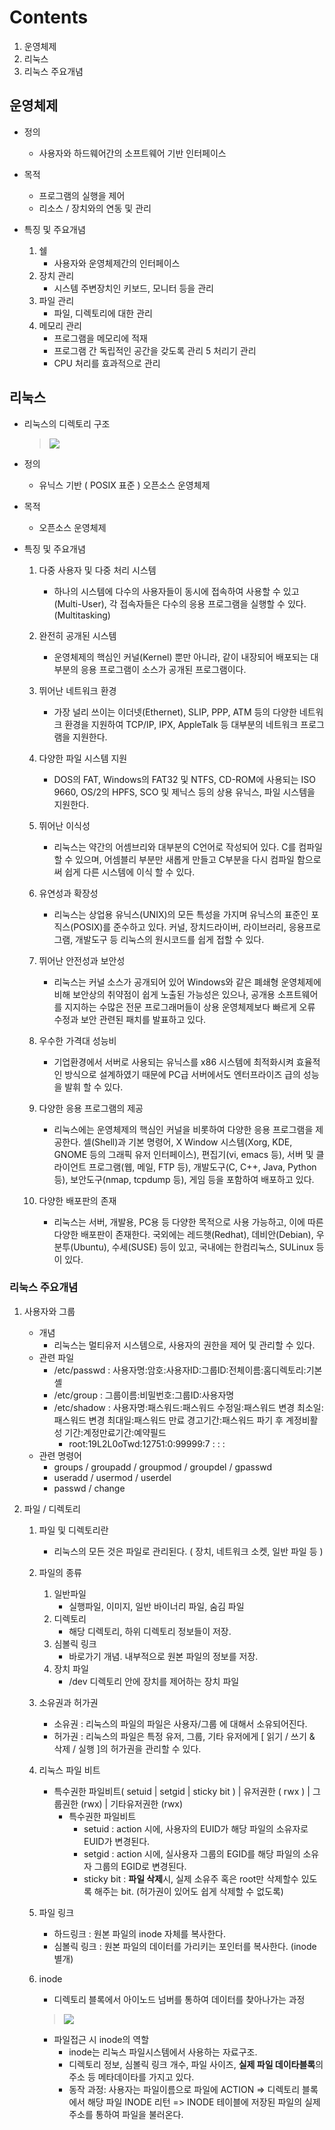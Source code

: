 # Contents
1. 운영체제
2. 리눅스
3. 리눅스 주요개념

## 운영체제
* 정의
  * 사용자와 하드웨어간의 소프트웨어 기반 인터페이스
    
* 목적
  * 프로그램의 실행을 제어
  * 리소스 / 장치와의 연동 및 관리
	
* 특징 및 주요개념
	1. 쉘
		* 사용자와 운영체제간의 인터페이스
	2. 장치 관리
		* 시스템 주변장치인 키보드, 모니터 등을 관리
  3. 파일 관리
		* 파일, 디렉토리에 대한 관리
  4. 메모리 관리
		* 프로그램을 메모리에 적재
		* 프로그램 간 독립적인 공간을 갖도록 관리
	5 처리기 관리
		* CPU 처리를 효과적으로 관리

## 리눅스
* 리눅스의 디렉토리 구조
	> <a href="#"><img src="https://lh3.googleusercontent.com/proxy/5KKhjUiKMAUn3CfPOUZBOR1s84oxEO5oqadybu5Rku2Jkm6beDRLe4NDFE4JhO_Iog5n-QkmKtKTBqIJIxFMWKn7Qp7eTFJhZueHvjVYDxIM2zXkVW7zwoFjJAyCfDAxurDYu_bvup3D29-rHg8RM_dhwD7jFlaxMsZ8qQD7Iu5KOM9xPThvdHVxd5EuhLkubg"></a>
	
* 정의
	* 유닉스 기반 ( POSIX 표준 ) 오픈소스 운영체제
* 목적
	* 오픈소스 운영체제
* 특징 및 주요개념
	1. 다중 사용자 및 다중 처리 시스템
		*  하나의 시스템에 다수의 사용자들이 동시에 접속하여 사용할 수 있고(Multi-User), 각 접속자들은 다수의 응용 프로그램을 실행할 수 있다.(Multitasking)
	2. 완전히 공개된 시스템
		*  운영체제의 핵심인 커널(Kernel) 뿐만 아니라, 같이 내장되어 배포되는 대부분의 응용 프로그램이 소스가 공개된 프로그램이다.
	3. 뛰어난 네트워크 환경
		*  가장 널리 쓰이는 이더넷(Ethernet), SLIP, PPP, ATM 등의 다양한 네트워크 환경을 지원하여 TCP/IP, IPX, AppleTalk 등 대부분의 네트워크 프로그램을 지원한다.
	4. 다양한 파일 시스템 지원
		*  DOS의 FAT, Windows의 FAT32 및 NTFS, CD-ROM에 사용되는 ISO 9660, OS/2의 HPFS, SCO 및 제닉스 등의 상용 유닉스, 파일 시스템을 지원한다.
	5. 뛰어난 이식성
		*  리눅스는 약간의 어셈브리와 대부분의 C언어로 작성되어 있다. C를 컴파일 할 수 있으며, 어셈블리 부분만 새롭게 만들고 C부분을 다시 컴파일 함으로써 쉽게 다른 시스템에 이식 할 수 있다.
	6. 유연성과 확장성

		*  리눅스는 상업용 유닉스(UNIX)의 모든 특성을 가지며 유닉스의 표준인 포직스(POSIX)를 준수하고 있다. 커널, 장치드라이버, 라이브러리, 응용프로그램, 개발도구 등 리눅스의 원시코드를 쉽게 접할 수 있다.
	7. 뛰어난 안전성과 보안성
		*  리눅스는 커널 소스가 공개되어 있어 Windows와 같은 폐쇄형 운영체제에 비해 보안상의 취약점이 쉽게 노출된 가능성은 있으나, 공개용 소프트웨어를 지지하는 수많은 전문 프로그래머들이 상용 운영체제보다 빠르게 오류 수정과 보안 관련된 패치를 발표하고 있다.
	8. 우수한 가격대 성능비
		*  기업환경에서 서버로 사용되는 유닉스를 x86 시스템에 최적화시켜 효율적인 방식으로 설계하였기 때문에 PC급 서버에서도 엔터프라이즈 급의 성능을 발휘 할 수 있다.
	9. 다양한 응용 프로그램의 제공
		*  리눅스에는 운영체제의 핵심인 커널을 비롯하여 다양한 응용 프로그램을 제공한다. 셀(Shell)과 기본 명령어, X Window 시스템(Xorg, KDE, GNOME 등의 그래픽 유저 인터페이스), 편집기(vi, emacs 등), 서버 및 클라이언트 프로그램(웹, 메일, FTP 등), 개발도구(C, C++, Java, Python 등), 보안도구(nmap, tcpdump 등), 게임 등을 포함하여 배포하고 있다.
	10. 다양한 배포판의 존재
		*  리눅스는 서버, 개발용, PC용 등 다양한 목적으로 사용 가능하고, 이에 따른 다양한 배포판이 존재한다. 국외에는 레드햇(Redhat), 데비안(Debian), 우분투(Ubuntu), 수세(SUSE) 등이 있고, 국내에는 한컴리눅스, SULinux 등이 있다.
		
### 리눅스 주요개념
1. 사용자와 그룹
	* 개념
		* 리눅스는 멀티유저 시스템으로, 사용자의 권한을 제어 및 관리할 수 있다.
	* 관련 파일
		* /etc/passwd : 사용자명:암호:사용자ID:그룹ID:전체이름:홈디렉토리:기본셸
		* /etc/group  : 그룹이름:비밀번호:그룹ID:사용자명
		* /etc/shadow : 사용자명:패스워드:패스워드 수정일:패스워드 변경 최소일:패스워드 변경 최대일:패스워드 만료 경고기간:패스워드 파기 후 계정비활성 기간:계정만료기간:예약필드
			* root:$1$9L2L0oTwd:12751:0:99999:7 : : :
	* 관련 명령어
		* groups / groupadd / groupmod / groupdel / gpasswd
		* useradd / usermod / userdel 
		* passwd / change 

2. 파일 / 디렉토리
	1. 파일 및 디렉토리란
		* 리눅스의 모든 것은 파일로 관리된다. ( 장치, 네트워크 소켓, 일반 파일 등 )
		
	2. 파일의 종류
		1. 일반파일
			* 실행파일, 이미지, 일반 바이너리 파일, 숨김 파일
		2. 디렉토리
			* 해당 디렉토리, 하위 디렉토리 정보들이 저장.
		3. 심볼릭 링크
			* 바로가기 개념. 내부적으로 원본 파일의 정보를 저장.
		4. 장치 파일
			* /dev 디렉토리 안에 장치를 제어하는 장치 파일
	
	3. 소유권과 허가권
		* 소유권 : 리눅스의 파일의 파일은 사용자/그룹 에 대해서 소유되어진다.
		* 허가권 : 리눅스의 파일은 특정 유저, 그룹, 기타 유저에게 [ 읽기 / 쓰기 & 삭제 / 실행 ]의 허가권을 관리할 수 있다.
	
	4. 리눅스 파일 비트
		* 특수권한 파일비트( setuid | setgid | sticky bit ) | 유저권한 ( rwx ) | 그룹권한 (rwx) | 기타유저권한 (rwx) 
			* 특수권한 파일비트
				* setuid     : action 시에, 사용자의 EUID가 해당 파일의 소유자로 EUID가 변경된다. 
				* setgid     : action 시에, 실사용자 그룹의 EGID를 해당 파일의 소유자 그룹의 EGID로 변경된다.
				* sticky bit : **파일 삭제**시, 실제 소유주 혹은 root만 삭제할수 있도록 해주는 bit. (허가권이 있어도 쉽게 삭제할 수 없도록)
	
	5. 파일 링크
		* 하드링크    : 원본 파일의 inode 자체를 복사한다.
		* 심볼릭 링크 : 원본 파일의 데이터를 가리키는 포인터를 복사한다. (inode 별개)
		
	6. inode
		* 디렉토리 블록에서 아이노드 넘버를 통하여 데이터를 찾아나가는 과정
		> <a href="#"><img src="https://t1.daumcdn.net/cfile/tistory/247D5C44578F7C3116"></a>
		
		* 파일접근 시 inode의 역할
			* inode는 리눅스 파일시스템에서 사용하는 자료구조.
			* 디렉토리 정보, 심볼릭 링크 개수, 파일 사이즈, **실제 파일 데이타블록**의 주소 등 메타데이타를 가지고 있다.
			* 동작 과정: 사용자는 파일이름으로 파일에 ACTION => 디렉토리 블록에서 해당 파일 INODE 리턴 => INODE 테이블에 저장된 파일의 실제주소를 통하여 파일을 불러온다.



